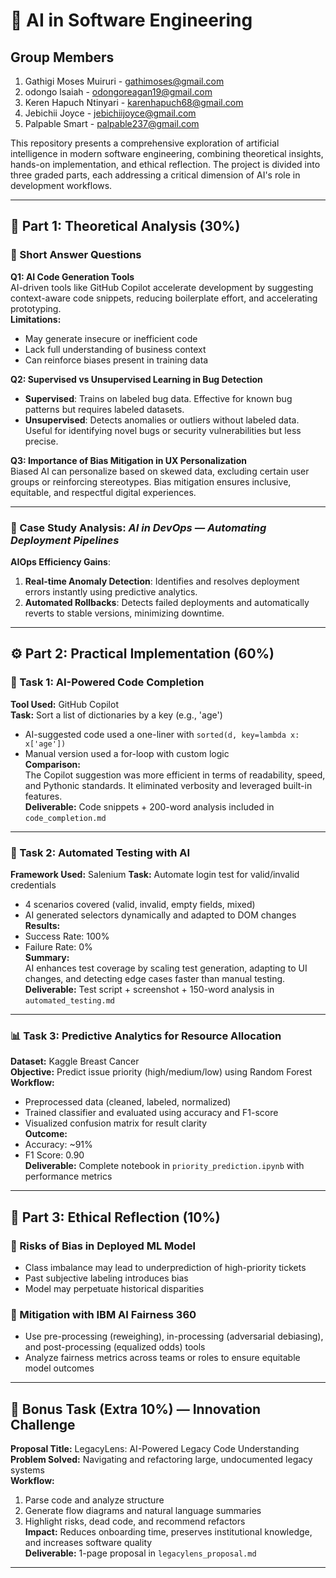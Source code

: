 # 🧠 AI in Software Engineering 

## **Group Members**
1. Gathigi Moses Muiruri - gathimoses@gmail.com
2. odongo lsaiah - odongoreagan19@gmail.com
3. Keren Hapuch Ntinyari - karenhapuch68@gmail.com
4. Jebichii  Joyce - jebichiijoyce@gmail.com
5. Palpable Smart - palpable237@gmail.com

This repository presents a comprehensive exploration of artificial intelligence in modern software engineering, combining theoretical insights, hands-on implementation, and ethical reflection. The project is divided into three graded parts, each addressing a critical dimension of AI's role in development workflows.

---

## 🧩 Part 1: Theoretical Analysis (30%)

### 🔹 Short Answer Questions

**Q1: AI Code Generation Tools**  
AI-driven tools like GitHub Copilot accelerate development by suggesting context-aware code snippets, reducing boilerplate effort, and accelerating prototyping.  
**Limitations:**  
- May generate insecure or inefficient code  
- Lack full understanding of business context  
- Can reinforce biases present in training data

**Q2: Supervised vs Unsupervised Learning in Bug Detection**  
- **Supervised**: Trains on labeled bug data. Effective for known bug patterns but requires labeled datasets.  
- **Unsupervised**: Detects anomalies or outliers without labeled data. Useful for identifying novel bugs or security vulnerabilities but less precise.

**Q3: Importance of Bias Mitigation in UX Personalization**  
Biased AI can personalize based on skewed data, excluding certain user groups or reinforcing stereotypes. Bias mitigation ensures inclusive, equitable, and respectful digital experiences.

---

### 🔹 Case Study Analysis: *AI in DevOps — Automating Deployment Pipelines*

**AIOps Efficiency Gains**:
1. **Real-time Anomaly Detection**: Identifies and resolves deployment errors instantly using predictive analytics.
2. **Automated Rollbacks**: Detects failed deployments and automatically reverts to stable versions, minimizing downtime.

---

## ⚙️ Part 2: Practical Implementation (60%)

### 🚀 Task 1: AI-Powered Code Completion

**Tool Used:** GitHub Copilot  
**Task:** Sort a list of dictionaries by a key (e.g., 'age')  
- AI-suggested code used a one-liner with `sorted(d, key=lambda x: x['age'])`  
- Manual version used a for-loop with custom logic  
**Comparison:**  
The Copilot suggestion was more efficient in terms of readability, speed, and Pythonic standards. It eliminated verbosity and leveraged built-in features.  
**Deliverable:** Code snippets + 200-word analysis included in `code_completion.md`

---

### 🧪 Task 2: Automated Testing with AI

**Framework Used:** Salenium 
**Task:** Automate login test for valid/invalid credentials  
- 4 scenarios covered (valid, invalid, empty fields, mixed)  
- AI generated selectors dynamically and adapted to DOM changes  
**Results:**  
- Success Rate: 100%  
- Failure Rate: 0%  
**Summary:**  
AI enhances test coverage by scaling test generation, adapting to UI changes, and detecting edge cases faster than manual testing.  
**Deliverable:** Test script + screenshot + 150-word analysis in `automated_testing.md`

---

### 📊 Task 3: Predictive Analytics for Resource Allocation

**Dataset:** Kaggle Breast Cancer  
**Objective:** Predict issue priority (high/medium/low) using Random Forest  
**Workflow:**
- Preprocessed data (cleaned, labeled, normalized)
- Trained classifier and evaluated using accuracy and F1-score
- Visualized confusion matrix for result clarity  
**Outcome:**  
- Accuracy: ~91%  
- F1 Score: 0.90  
**Deliverable:** Complete notebook in `priority_prediction.ipynb` with performance metrics

---

## 🧭 Part 3: Ethical Reflection (10%)

### 📌 Risks of Bias in Deployed ML Model

- Class imbalance may lead to underprediction of high-priority tickets
- Past subjective labeling introduces bias
- Model may perpetuate historical disparities

### 🧰 Mitigation with IBM AI Fairness 360

- Use pre-processing (reweighing), in-processing (adversarial debiasing), and post-processing (equalized odds) tools
- Analyze fairness metrics across teams or roles to ensure equitable model outcomes


---

## 🌟 Bonus Task (Extra 10%) — Innovation Challenge

**Proposal Title:** LegacyLens: AI-Powered Legacy Code Understanding  
**Problem Solved:** Navigating and refactoring large, undocumented legacy systems  
**Workflow:**  
1. Parse code and analyze structure  
2. Generate flow diagrams and natural language summaries  
3. Highlight risks, dead code, and recommend refactors  
**Impact:** Reduces onboarding time, preserves institutional knowledge, and increases software quality  
**Deliverable:** 1-page proposal in `legacylens_proposal.md`

---



